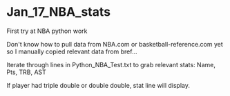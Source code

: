 # Jan_17_NBA_stats
First try at NBA python work

Don't know how to pull data from NBA.com or basketball-reference.com yet so I manually copied relevant data from bref...


Iterate through lines in Python_NBA_Test.txt to grab relevant stats: Name, Pts, TRB, AST

If player had triple double or double double, stat line will display.
